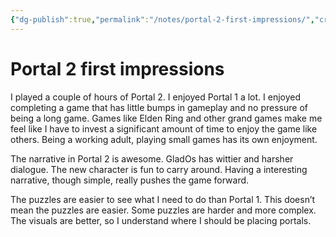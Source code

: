 ```yaml
---
{"dg-publish":true,"permalink":"/notes/portal-2-first-impressions/","created":"2023-12-28T10:50:36.907+09:00","updated":"2023-12-28T10:57:40.780+09:00"}
---
```


# Portal 2 first impressions

I played a couple of hours of Portal 2. I enjoyed Portal 1 a lot. I enjoyed completing a game that has little bumps in gameplay and no pressure of being a long game. Games like Elden Ring and other grand games make me feel like I have to invest a significant amount of time to enjoy the game like others. Being a working adult, playing small games has its own enjoyment.

The narrative in Portal 2 is awesome. GladOs has wittier and harsher dialogue. The new character is fun to carry around. Having a interesting narrative, though simple, really pushes the game forward.

The puzzles are easier to see what I need to do than Portal 1. This doesn’t mean the puzzles are easier. Some puzzles are harder and more complex. The visuals are better, so I understand where I should be placing portals.
